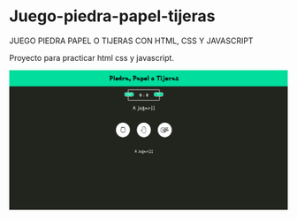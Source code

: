 # Juego-piedra-papel-tijeras

JUEGO PIEDRA PAPEL O TIJERAS CON HTML, CSS Y JAVASCRIPT

Proyecto para practicar html css y javascript.

![](./images/game.png)
